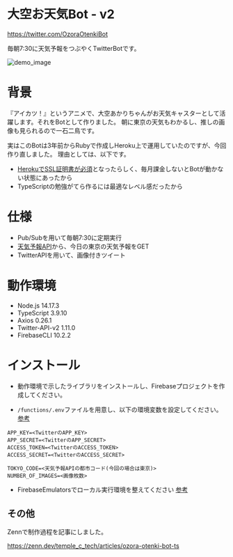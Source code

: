 
# 大空お天気Bot - v2

https://twitter.com/OzoraOtenkiBot

毎朝7:30に天気予報をつぶやくTwitterBotです。

![demo_image](https://user-images.githubusercontent.com/52572364/160261165-2add7639-16ce-4dfa-bacf-d4c57b26825e.png)

# 背景

『アイカツ！』というアニメで、大空あかりちゃんがお天気キャスターとして活躍します。それをBotとして作りました。
朝に東京の天気もわかるし、推しの画像も見られるので一石二鳥です。

実はこのBotは3年前からRubyで作成しHeroku上で運用していたのですが、今回作り直しました。
理由としては、以下です。
* [HerokuでSSL証明書が必須](https://devcenter.heroku.com/ja/articles/ssl-endpoint)となったらしく、毎月課金しないとBotが動かない状態にあったから
* TypeScriptの勉強がてら作るには最適なレベル感だったから

# 仕様

* Pub/Subを用いて毎朝7:30に定期実行
* [天気予報API](https://weather.tsukumijima.net/)から、今日の東京の天気予報をGET
* TwitterAPIを用いて、画像付きツイート


# 動作環境

* Node.js 14.17.3
* TypeScript 3.9.10
* Axios 0.26.1
* Twitter-API-v2 1.11.0
* FirebaseCLI 10.2.2

# インストール

* 動作環境で示したライブラリをインストールし、Firebaseプロジェクトを作成してください。

* `/functions/.env`ファイルを用意し、以下の環境変数を設定してください。
[参考](https://zenn.dev/temple_c_tech/articles/functions-config-env)

```
APP_KEY=<TwitterのAPP_KEY>
APP_SECRET=<TwitterのAPP_SECRET>
ACCESS_TOKEN=<TwitterのACCESS_TOKEN>
ACCESS_SECRET=<TwitterのACCESS_SECRET>

TOKYO_CODE=<天気予報APIの都市コード(今回の場合は東京)>
NUMBER_OF_IMAGES=<画像枚数>
```

* FirebaseEmulatorsでローカル実行環境を整えてください
[参考](https://zenn.dev/temple_c_tech/articles/ozora-otenki-bot-ts#firebase%E3%81%A7%E3%83%AD%E3%83%BC%E3%82%AB%E3%83%AB%E5%AE%9F%E8%A1%8C%E7%92%B0%E5%A2%83%E3%82%92%E6%95%B4%E3%81%88%E3%82%8B)

## その他

Zennで制作過程を記事にしました。

https://zenn.dev/temple_c_tech/articles/ozora-otenki-bot-ts
